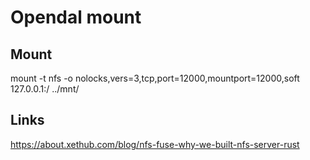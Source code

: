 # Opendal mount

## Mount

  mount -t nfs -o nolocks,vers=3,tcp,port=12000,mountport=12000,soft 127.0.0.1:/ ../mnt/

  ## Links

  https://about.xethub.com/blog/nfs-fuse-why-we-built-nfs-server-rust
